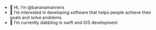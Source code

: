 - 👋 Hi, I’m @bananamanners
- 👀 I’m interested in developing software that helps people achieve their goals and solve problems.
- 🌱 I’m currently dabbling in swift and iOS development

<!---
bananamanners/bananamanners is a ✨ special ✨ repository because its `README.md` (this file) appears on your GitHub profile.
You can click the Preview link to take a look at your changes.
--->
